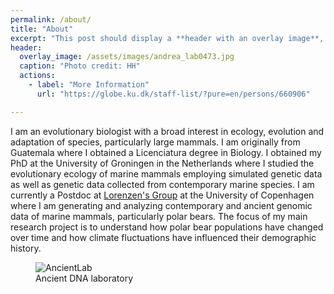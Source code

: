 ```yaml
---
permalink: /about/
title: "About"
excerpt: "This post should display a **header with an overlay image**, if the theme supports it."
header:
  overlay_image: /assets/images/andrea_lab0473.jpg
  caption: "Photo credit: HH"
  actions:
    - label: "More Information"
      url: "https://globe.ku.dk/staff-list/?pure=en/persons/660906"

---
```


I am an evolutionary biologist with a broad interest in ecology, evolution and adaptation of species, particularly large mammals. I am originally from Guatemala where I obtained a Licenciatura degree in Biology. I obtained my PhD at the University of Groningen in the Netherlands where I studied the evolutionary ecology of marine mammals employing simulated genetic data as well as genetic data collected from contemporary marine species.
I am currently a Postdoc at [Lorenzen's Group](https://globe.ku.dk/research/evogenomics/lorenzen-group/) at the University of Copenhagen where I am generating and analyzing contemporary and ancient genomic data of marine mammals, particularly polar bears.
The focus of my main research project is to understand how polar bear populations have changed over time and how climate fluctuations have influenced their demographic history. 


<figure class="full">
    <img src="{{ site.url }}{{ site.baseurl }}/assets/images/andrea_lab0476.jpg"
         alt="AncientLab">
    <figcaption>Ancient DNA laboratory</figcaption>
</figure>

